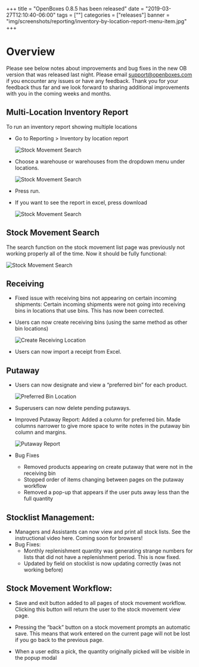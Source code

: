 +++
title = "OpenBoxes 0.8.5 has been released"
date = "2019-03-27T12:10:40-06:00"
tags = [""]
categories = ["releases"]
banner = "img/screenshots/reporting/inventory-by-location-report-menu-item.jpg"
+++

# Overview
Please see below notes about improvements and bug fixes in the new OB version that was released last night.
Please email [support@openboxes.com](mailto:support@openboxes.com) if you encounter any issues or have any feedback. Thank you for your feedback thus far
and we look forward to sharing additional improvements with you in the coming weeks and months.


## Multi-Location Inventory Report

To run an inventory report showing multiple locations

* Go to Reporting > Inventory by location report

    ![Stock Movement Search](/img/screenshots/reporting/inventory-by-location-report-menu-item.jpg)

* Choose a warehouse or warehouses from the dropdown menu under locations.

    ![Stock Movement Search](/img/screenshots/reporting/inventory-by-location-report-parameters.png)


* Press run.
* If you want to see the report in excel, press download

    ![Stock Movement Search](/img/screenshots/reporting/inventory-by-location-report.png)


## Stock Movement Search

The search function on the stock movement list page was previously not working properly all of the time. Now it should be fully functional:

![Stock Movement Search](/img/screenshots/stock-movement/search.jpg)


## Receiving

* Fixed issue with receiving bins not appearing on certain incoming shipments: Certain incoming shipments were not going into receiving bins in locations that use bins. This has now been corrected.


* Users can now create receiving bins (using the same method as other bin locations)

    <img src="/img/screenshots/receiving/create-receiving-location.png" class="img-responsive" alt="Create Receiving Location"/>

* Users can now import a receipt from Excel.




## Putaway

* Users can now designate and view a “preferred bin” for each product.

    <img src="/img/screenshots/stock-card/preferred-bin-location.png" class="img-responsive" alt="Preferred Bin Location"/>

* Superusers can now delete pending putaways.

* Improved Putaway Report: Added a column for preferred bin. Made columns narrower to give more space to write notes in the putaway bin column and margins.

    <img src="/img/screenshots/putaway/putaway-report.png" class="img-responsive" alt="Putaway Report"/>

* Bug Fixes

    * Removed products appearing on create putaway that were not in the receiving bin
    * Stopped order of items changing between pages on the putaway workflow
    * Removed a pop-up that appears if the user puts away less than the full quantity


## Stocklist Management:

* Managers and Assistants can now view and print all stock lists. See the instructional video here. Coming soon for browsers!
* Bug Fixes:
    * Monthly replenishment quantity was generating strange numbers for lists that did not have a replenishment period. This is now fixed.
    * Updated by field on stocklist is now updating correctly (was not working before)



## Stock Movement Workflow:

* Save and exit button added to all pages of stock movement workflow. Clicking this button will return the user to the stock movement view page.

* Pressing the “back” button on a stock movement prompts an automatic save. This means that work entered on the current page will not be lost if you go back to the previous page.

* When a user edits a pick, the quantity originally picked will be visible in the popup modal
